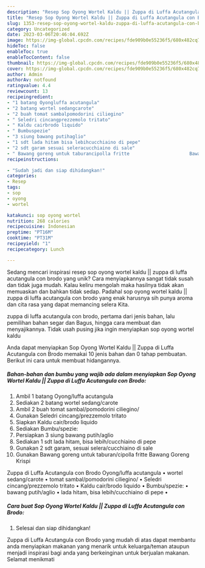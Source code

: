```yaml
---
description: "Resep Sop Oyong Wortel Kaldu || Zuppa di Luffa Acutangula con Brodo yang Bisa Manjain Lidah"
title: "Resep Sop Oyong Wortel Kaldu || Zuppa di Luffa Acutangula con Brodo yang Bisa Manjain Lidah"
slug: 1353-resep-sop-oyong-wortel-kaldu-zuppa-di-luffa-acutangula-con-brodo-yang-bisa-manjain-lidah
category: Uncategorized
date: 2023-03-06T20:46:04.692Z
image: https://img-global.cpcdn.com/recipes/fde909b0e55236f5/680x482cq70/sop-oyong-wortel-kaldu-zuppa-di-luffa-acutangula-con-brodo-foto-resep-utama.jpg
hideToc: false
enableToc: true
enableTocContent: false
thumbnail: https://img-global.cpcdn.com/recipes/fde909b0e55236f5/680x482cq70/sop-oyong-wortel-kaldu-zuppa-di-luffa-acutangula-con-brodo-foto-resep-utama.jpg
cover: https://img-global.cpcdn.com/recipes/fde909b0e55236f5/680x482cq70/sop-oyong-wortel-kaldu-zuppa-di-luffa-acutangula-con-brodo-foto-resep-utama.jpg
author: Admin
authorAv: notfound
ratingvalue: 4.4
reviewcount: 13
recipeingredient:
- "1 batang Oyongluffa acutangula"
- "2 batang wortel sedangcarote"
- "2 buah tomat sambalpomodorini ciliegino"
- " Seledri cincangprezzemolo tritato"
- " Kaldu cairbrodo liquido"
- " Bumbuspezie"
- "3 siung bawang putihaglio"
- "1 sdt lada hitam bisa lebihcucchiaino di pepe"
- "2 sdt garam sesuai seleracucchiaino di sale"
- " Bawang goreng untuk taburancipolla fritte                      Bawang Goreng Krispi"
recipeinstructions:

- "Sudah jadi dan siap dihidangkan!"
categories:
- Resep
tags:
- sop
- oyong
- wortel

katakunci: sop oyong wortel 
nutrition: 268 calories
recipecuisine: Indonesian
preptime: "PT16M"
cooktime: "PT31M"
recipeyield: "1"
recipecategory: Lunch

---
```





Sedang mencari inspirasi resep sop oyong wortel kaldu || zuppa di luffa acutangula con brodo yang unik? Cara menyiapkannya sangat tidak susah dan tidak juga mudah. Kalau keliru mengolah maka hasilnya tidak akan memuaskan dan bahkan tidak sedap. Padahal sop oyong wortel kaldu || zuppa di luffa acutangula con brodo yang enak harusnya sih punya aroma dan cita rasa yang dapat memancing selera Kita.




 zuppa di luffa acutangula con brodo, pertama dari jenis bahan, lalu pemilihan bahan segar dan Bagus, hingga cara membuat dan menyajikannya. Tidak usah pusing jika ingin menyiapkan sop oyong wortel kaldu 





 Anda dapat menyiapkan Sop Oyong Wortel Kaldu || Zuppa di Luffa Acutangula con Brodo memakai 10 jenis bahan dan 0 tahap pembuatan. Berikut ini cara untuk membuat hidangannya.

<!--inarticleads1-->

##### Bahan-bahan dan bumbu yang wajib ada dalam menyiapkan Sop Oyong Wortel Kaldu || Zuppa di Luffa Acutangula con Brodo:

1. Ambil 1 batang Oyong/luffa acutangula
1. Sediakan 2 batang wortel sedang/carote
1. Ambil 2 buah tomat sambal/pomodorini ciliegino/
1. Gunakan  Seledri cincang/prezzemolo tritato
1. Siapkan  Kaldu cair/brodo liquido
1. Sediakan  Bumbu/spezie:
1. Persiapkan 3 siung bawang putih/aglio
1. Sediakan 1 sdt lada hitam, bisa lebih/cucchiaino di pepe
1. Gunakan 2 sdt garam, sesuai selera/cucchiaino di sale
1. Gunakan  Bawang goreng untuk taburan/cipolla fritte                      Bawang Goreng Krispi


Zuppa di Luffa Acutangula con Brodo Oyong/luffa acutangula • wortel sedang/carote • tomat sambal/pomodorini ciliegino/ • Seledri cincang/prezzemolo tritato • Kaldu cair/brodo liquido • Bumbu/spezie: • bawang putih/aglio • lada hitam, bisa lebih/cucchiaino di pepe • 

<!--inarticleads2-->

##### Cara buat Sop Oyong Wortel Kaldu || Zuppa di Luffa Acutangula con Brodo:


1. Selesai dan siap dihidangkan!



 Zuppa di Luffa Acutangula con Brodo yang mudah di atas dapat membantu anda menyiapkan makanan yang menarik untuk keluarga/teman ataupun menjadi inspirasi bagi anda yang berkeinginan untuk berjualan makanan. Selamat menikmati
